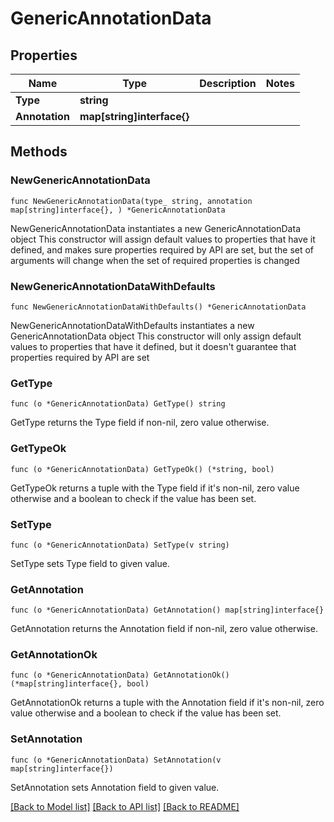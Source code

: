 # GenericAnnotationData

## Properties

Name | Type | Description | Notes
------------ | ------------- | ------------- | -------------
**Type** | **string** |  | 
**Annotation** | **map[string]interface{}** |  | 

## Methods

### NewGenericAnnotationData

`func NewGenericAnnotationData(type_ string, annotation map[string]interface{}, ) *GenericAnnotationData`

NewGenericAnnotationData instantiates a new GenericAnnotationData object
This constructor will assign default values to properties that have it defined,
and makes sure properties required by API are set, but the set of arguments
will change when the set of required properties is changed

### NewGenericAnnotationDataWithDefaults

`func NewGenericAnnotationDataWithDefaults() *GenericAnnotationData`

NewGenericAnnotationDataWithDefaults instantiates a new GenericAnnotationData object
This constructor will only assign default values to properties that have it defined,
but it doesn't guarantee that properties required by API are set

### GetType

`func (o *GenericAnnotationData) GetType() string`

GetType returns the Type field if non-nil, zero value otherwise.

### GetTypeOk

`func (o *GenericAnnotationData) GetTypeOk() (*string, bool)`

GetTypeOk returns a tuple with the Type field if it's non-nil, zero value otherwise
and a boolean to check if the value has been set.

### SetType

`func (o *GenericAnnotationData) SetType(v string)`

SetType sets Type field to given value.


### GetAnnotation

`func (o *GenericAnnotationData) GetAnnotation() map[string]interface{}`

GetAnnotation returns the Annotation field if non-nil, zero value otherwise.

### GetAnnotationOk

`func (o *GenericAnnotationData) GetAnnotationOk() (*map[string]interface{}, bool)`

GetAnnotationOk returns a tuple with the Annotation field if it's non-nil, zero value otherwise
and a boolean to check if the value has been set.

### SetAnnotation

`func (o *GenericAnnotationData) SetAnnotation(v map[string]interface{})`

SetAnnotation sets Annotation field to given value.



[[Back to Model list]](../README.md#documentation-for-models) [[Back to API list]](../README.md#documentation-for-api-endpoints) [[Back to README]](../README.md)


